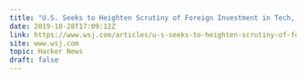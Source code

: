 ```yaml
---
title: "U.S. Seeks to Heighten Scrutiny of Foreign Investment in Tech, Infra, Data"
date: 2019-10-28T17:09:12Z
link: https://www.wsj.com/articles/u-s-seeks-to-heighten-scrutiny-of-foreign-investment-in-technology-infrastructure-data-11568750471?mod=rsswn&utm_medium=RSS&utm_source=hune
site: www.wsj.com
topic: Hacker News
draft: false
---
```

